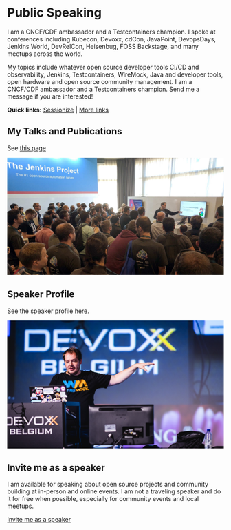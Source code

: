 # Public Speaking

I am a CNCF/CDF ambassador and a Testcontainers champion.
I spoke at conferences including Kubecon, Devoxx, cdCon, JavaPoint,
DevopsDays, Jenkins World, DevRelCon, Heisenbug, FOSS Backstage,
and many meetups across the world.

My topics include whatever open source developer tools CI/CD and observability, Jenkins, Testcontainers, WireMock, Java and developer tools, open hardware and open source community management. I am a CNCF/CDF ambassador and a Testcontainers champion. Send me a message if you are interested!

**Quick links:**
[Sessionize](https://sessionize.com/onenashev) |
[More links](https://linktr.ee/onenashev)

## My Talks and Publications

See [this page](./talks.md)

![Presentation at Jenkins World](../images/gallery/2017_jenkins_world_2.jpeg)

## Speaker Profile

See the speaker profile [here](./profile.md).

![Presentation at Devoxx BE](../images/gallery/2023_devoxx_be.jpg)

## Invite me as a speaker

I am available for speaking about open source projects and community building at in-person and online events. I am not a traveling speaker and do it for free when possible, especially for community events and local meetups.

[Invite me as a speaker](./invite-me.md)
